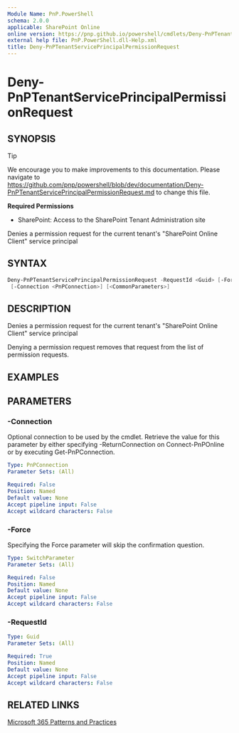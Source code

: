 ```yaml
---
Module Name: PnP.PowerShell
schema: 2.0.0
applicable: SharePoint Online
online version: https://pnp.github.io/powershell/cmdlets/Deny-PnPTenantServicePrincipalPermissionRequest.html
external help file: PnP.PowerShell.dll-Help.xml
title: Deny-PnPTenantServicePrincipalPermissionRequest
---
```

  
# Deny-PnPTenantServicePrincipalPermissionRequest

## SYNOPSIS

> [!TIP]
> We encourage you to make improvements to this documentation. Please navigate to https://github.com/pnp/powershell/blob/dev/documentation/Deny-PnPTenantServicePrincipalPermissionRequest.md to change this file.


**Required Permissions**

* SharePoint: Access to the SharePoint Tenant Administration site

Denies a permission request for the current tenant's "SharePoint Online Client" service principal

## SYNTAX

```powershell
Deny-PnPTenantServicePrincipalPermissionRequest -RequestId <Guid> [-Force]
 [-Connection <PnPConnection>] [<CommonParameters>]
```

## DESCRIPTION
Denies a permission request for the current tenant's "SharePoint Online Client" service principal

Denying a permission request removes that request from the list of permission requests.

## EXAMPLES

## PARAMETERS

### -Connection
Optional connection to be used by the cmdlet. Retrieve the value for this parameter by either specifying -ReturnConnection on Connect-PnPOnline or by executing Get-PnPConnection.

```yaml
Type: PnPConnection
Parameter Sets: (All)

Required: False
Position: Named
Default value: None
Accept pipeline input: False
Accept wildcard characters: False
```

### -Force
Specifying the Force parameter will skip the confirmation question.

```yaml
Type: SwitchParameter
Parameter Sets: (All)

Required: False
Position: Named
Default value: None
Accept pipeline input: False
Accept wildcard characters: False
```

### -RequestId

```yaml
Type: Guid
Parameter Sets: (All)

Required: True
Position: Named
Default value: None
Accept pipeline input: False
Accept wildcard characters: False
```

## RELATED LINKS

[Microsoft 365 Patterns and Practices](https://aka.ms/m365pnp)


